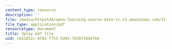 ```yaml
---
content_type: resource
description: ''
file: /media/https%3A/open-learning-course-data-rc.s3.amazonaws.com/15-071-the-analytics-edge-spring-2017/c623d52c8f81f7535a037d20734defb4_lkrsGRNsoEU.pdf
file_type: application/pdf
resourcetype: Document
title: 3play pdf file
uid: c623d52c-8f81-f753-5a03-7d20734defb4
---
```

